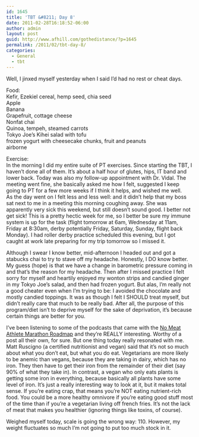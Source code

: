 ```yaml
---
id: 1645
title: 'TBT &#8211; Day 8'
date: 2011-02-28T16:18:52-06:00
author: admin
layout: post
guid: http://www.afhill.com/gothedistance/?p=1645
permalink: /2011/02/tbt-day-8/
categories:
  - General
  - tbt
---
```

Well, I jinxed myself yesterday when I said I&#8217;d had no rest or cheat days. 

Food:  
Kefir, Ezekiel cereal, hemp seed, chia seed  
Apple  
Banana  
Grapefruit, cottage cheese  
Nonfat chai  
Quinoa, tempeh, steamed carrots  
Tokyo Joe&#8217;s Kihei salad with tofu  
frozen yogurt with cheesecake chunks, fruit and peanuts  
airborne

Exercise:  
In the morning I did my entire suite of PT exercises. Since starting the TBT, I haven&#8217;t done all of them. It&#8217;s about a half hour of glutes, hips, IT band and lower back. Today was also my follow-up appointment with Dr. Vidal. The meeting went fine, she basically asked me how I felt, suggested I keep going to PT for a few more weeks if I think it helps, and wished me well.  
As the day went on I felt less and less well: and it didn&#8217;t help that my boss sat next to me in a meeting this morning coughing away. She was apparently very sick this weekend, but still doesn&#8217;t sound good. I better not get sick! This is a pretty hectic week for me, so I better be sure my immune system is up for the task (flight tomorrow at 6am, Wednesday at 11am, Friday at 8:30am, derby potentially Friday, Saturday, Sunday, flight back Monday). I had roller derby practice scheduled this evening, but I got caught at work late preparing for my trip tomorrow so I missed it.

Although I swear I know better, mid-afternoon I headed out and got a stabucks chai to try to stave off my headache. Honestly, I DO know better. My guess (hope) is that we have a change in barometric pressure coming in and that&#8217;s the reason for my headache. Then after I missed practice I felt sorry for myself and heartily enjoyed my wonton strips and candied ginger in my Tokyo Joe&#8217;s salad, and then had frozen yogurt. But alas, I&#8217;m really not a good cheater even when I&#8217;m trying to be: I avoided the chocolate and mostly candied toppings. It was as though I felt I SHOULD treat myself, but didn&#8217;t really care that much to be really bad. After all, the purpose of this program/diet isn&#8217;t to deprive myself for the sake of deprivation, it&#8217;s because certain things are better for you. 

I&#8217;ve been listening to some of the podcasts that came with the [No Meat Athlete Marathon Roadmap](http://www.nomeatathlete.com/marathon-roadmap/) and they&#8217;re REALLY interesting. Worthy of a post all their own, for sure. But one thing today really resonated with me. Matt Ruscigno (a certified nutritionist and vegan) said that it&#8217;s not so much about what you don&#8217;t eat, but what you do eat. Vegetarians are more likely to be anemic than vegans, because they are taking in dairy, which has no iron. They then have to get their iron from the remainder of their diet (say 90% of what they take in). In contrast, a vegan who only eats plants is getting some iron in everything, because basically all plants have some level of iron. It&#8217;s just a really interesting way to look at it, but it makes total sense. If you&#8217;re eating crap, that means you&#8217;re NOT eating nutrient-rich food. You could be a more healthy omnivore if you&#8217;re eating good stuff most of the time than if you&#8217;re a vegetarian living off french fries. It&#8217;s not the lack of meat that makes you healthier (ignoring things like toxins, of course).

Weighed myself today, scale is going the wrong way: 110. However, my weight fluctuates so much I&#8217;m not going to put too much stock in it.